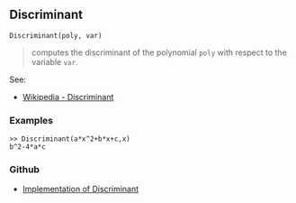 ## Discriminant

```
Discriminant(poly, var)
```

> computes the discriminant of the polynomial `poly` with respect to the variable `var`.
  
See:  
* [Wikipedia - Discriminant](https://en.wikipedia.org/wiki/Discriminant)
 
### Examples

```
>> Discriminant(a*x^2+b*x+c,x)
b^2-4*a*c
```

### Github

* [Implementation of Discriminant](https://github.com/axkr/symja_android_library/blob/master/symja_android_library/matheclipse-core/src/main/java/org/matheclipse/core/builtin/PolynomialFunctions.java#L625) 
